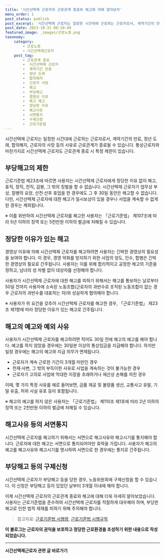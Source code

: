 ```yaml
---
title: '시간선택제 근로자의 근로관계 종료와 해고에 대해 알아보자'
menu_order: 1
post_status: publish
post_excerpt: '시간선택제 근로자는 일정한 시간대에 근로하는 근로자로서, 계약기간의 만료, 정년 도래, 합의해지, 근로자의 사망 등의 사유로 근로관계가 종료될 수 있습니다. 통상근로자와 마찬가지로 시간선택제 근로자도 근로관계 종료 시 특정 제한이 있습니다.'
post_date: 2023-10-31 08:10:49
featured_image: _images/근로노동.png
taxonomy:
    category:
        - 근로노동
        - 시간선택제근로자
    post_tag:
        - 근로관계 종료
        -  시간선택제 근로자
        -  계약기간 만료
        -  정년 도래
        -  합의해지
        -  근로자 사망
        -  해고
        -  부당해고
        -  경영상 이유
        -  해고 예고
        -  정당한 이유
        -  해고사유
        -  서면통지
        -  구제신청
        -  근로기준법
---
```




시간선택제 근로자는 일정한 시간대에 근로하는 근로자로서, 계약기간의 만료, 정년 도래, 합의해지, 근로자의 사망 등의 사유로 근로관계가 종료될 수 있습니다. 통상근로자와 마찬가지로 시간선택제 근로자도 근로관계 종료 시 특정 제한이 있습니다.

## 부당해고의 제한

근로기준법 제23조에 따르면 사용자는 시간선택제 근로자에게 정당한 이유 없이 해고, 휴직, 정직, 전직, 감봉, 그 밖의 징벌을 할 수 없습니다. 시간선택제 근로자가 업무상 부상, 질병의 요양, 산전·산후 휴업을 한 경우에도 그 후 30일 동안은 해고할 수 없습니다. 다만, 시간선택제 근로자에 대한 해고가 일시보상이 있을 경우나 사업을 계속할 수 없게 된 경우는 제외됩니다.

※ 이를 위반하여 시간선택제 근로자를 해고한 사용자는 「근로기준법」 제107조에 따라 5년 이하의 징역 또는 5천만원 이하의 벌금에 처해질 수 있습니다.

## 정당한 이유가 있는 해고

경영상 이유에 의해 시간선택제 근로자를 해고하려면 사용자는 긴박한 경영상의 필요성을 보여야 합니다. 이 경우, 경영 악화를 방지하기 위한 사업의 양도, 인수, 합병은 긴박한 경영상의 필요로 간주됩니다. 사용자는 이를 위해 합리적이고 공정한 해고의 기준을 정하고, 남녀의 성 차별 없이 대상자를 선정해야 합니다.

사용자가 시간선택제 근로자에 대한 해고를 피하기 위해서는 해고를 통보하는 날로부터 50일 전까지 사용자에 소속된 노동조합(근로자의 과반수로 조직된 노동조합이 없는 경우 근로자의 과반수를 대표하는 자)와 성실하게 협의해야 합니다.

※ 사용자가 위 요건을 갖추어 시간선택제 근로자를 해고한 경우, 「근로기준법」 제23조 제1항에 따라 정당한 이유가 있는 해고로 간주됩니다.

## 해고의 예고와 예외 사유

사용자가 시간선택제 근로자를 해고하려면 적어도 30일 전에 해고의 예고를 해야 합니다. 예고를 하지 않았을 경우에는 30일분 이상의 통상임금을 지급해야 합니다. 하지만 일정 경우에는 해고의 예고와 지급 의무가 면제됩니다.

- 근로자가 계속 근로한 기간이 3개월 미만인 경우
- 천재·사변, 그 밖의 부득이한 사유로 사업을 계속하는 것이 불가능한 경우
- 근로자가 고의로 사업에 막대한 지장을 초래하거나 재산상 손해를 끼친 경우

이때, 몇 가지 특정 사유를 예로 들어보면, 금품 제공 및 불량품 생산, 교통사고 유발, 기밀 유출, 허위 사실 유포 등이 포함됩니다.

※ 해고의 예고를 하지 않은 사용자는 「근로기준법」 제110조 제1호에 따라 2년 이하의 징역 또는 2천만원 이하의 벌금에 처해질 수 있습니다.

## 해고사유 등의 서면통지

시간선택제 근로자를 해고하기 위해서는 서면으로 해고사유와 해고시기를 통지해야 합니다. 근로자에 대한 해고는 서면으로 통지되어야만 효력을 가집니다. 사용자가 해고의 예고를 해고사유와 해고시기를 명시하여 서면으로 한 경우에는 통지로 간주됩니다.

## 부당해고 등의 구제신청

시간선택제 근로자가 부당해고 등을 당한 경우, 노동위원회에 구제신청을 할 수 있습니다. 이 신청은 부당해고 등이 있었던 날부터 3개월 이내에 해야 합니다.

이제 시간선택제 근로자의 근로관계 종료와 해고에 대해 더욱 자세히 알아보았습니다. 사용자는 근로기준법을 준수하여 시간선택제 근로자를 적절하게 대우해야 하며, 부당한 해고로 인한 법적 제재를 피하기 위해 주의해야 합니다.

> 참고자료: [근로기준법 시행령](https://www.example.com/labor-standards-act-enforcement-rules), [근로기준법 시행규칙](https://www.example.com/labor-standards-act-enforcement-regulations)

**이 블로그는 근로자의 권익을 보호하고 정당한 근로환경을 조성하기 위한 내용으로 작성되었습니다.**
<!-- wp:separator -->
<hr class="wp-block-separator has-alpha-channel-opacity"/>
<!-- /wp:separator -->

<!-- wp:group {"backgroundColor":"base","layout":{"type":"constrained"}} -->
<div class="wp-block-group has-base-background-color has-background"><!-- wp:paragraph {"align":"center","fontSize":"medium"} -->
<p class="has-text-align-center has-large-font-size"><strong>시간선택제근로자 관련 글 바로가기</strong></p>
<!-- /wp:paragraph -->


<!-- wp:latest-posts {"categories":[{"id":10911,"count":19,"description":"","link":"https://uknowlaw.com/category/%ec%8b%9c%ea%b0%84%ec%84%a0%ed%83%9d%ec%a0%9c%ea%b7%bc%eb%a1%9c%ec%9e%90/","name":"시간선택제근로자","slug":"시간선택제근로자","taxonomy":"category","parent":0,"meta":[],"_links":{"self":[{"href":"https://uknowlaw.com/wp-json/wp/v2/categories/10911"}],"collection":[{"href":"https://uknowlaw.com/wp-json/wp/v2/categories"}],"about":[{"href":"https://uknowlaw.com/wp-json/wp/v2/taxonomies/category"}],"wp:post_type":[{"href":"https://uknowlaw.com/wp-json/wp/v2/posts?categories=10911"}],"curies":[{"name":"wp","href":"https://api.w.org/{rel}","templated":true}]}}],"postsToShow":100,"excerptLength":28,"postLayout":"grid","columns":2,"featuredImageAlign":"left","featuredImageSizeSlug":"large","fontSize":18px} /--></div>
<!-- /wp:group -->